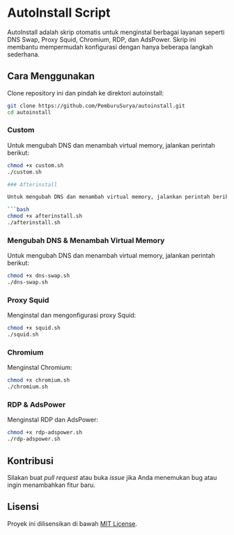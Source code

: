 # AutoInstall Script

AutoInstall adalah skrip otomatis untuk menginstal berbagai layanan seperti DNS Swap, Proxy Squid, Chromium, RDP, dan AdsPower. Skrip ini membantu mempermudah konfigurasi dengan hanya beberapa langkah sederhana.

## Cara Menggunakan

Clone repository ini dan pindah ke direktori autoinstall:

```bash
git clone https://github.com/PemburuSurya/autoinstall.git
cd autoinstall
```

### Custom

Untuk mengubah DNS dan menambah virtual memory, jalankan perintah berikut:

```bash
chmod +x custom.sh
./custom.sh

### Afterinstall

Untuk mengubah DNS dan menambah virtual memory, jalankan perintah berikut:

```bash
chmod +x afterinstall.sh
./afterinstall.sh
```

### Mengubah DNS & Menambah Virtual Memory

Untuk mengubah DNS dan menambah virtual memory, jalankan perintah berikut:

```bash
chmod +x dns-swap.sh
./dns-swap.sh
```

### Proxy Squid

Menginstal dan mengonfigurasi proxy Squid:

```bash
chmod +x squid.sh
./squid.sh
```

### Chromium

Menginstal Chromium:

```bash
chmod +x chromium.sh
./chromium.sh
```

### RDP & AdsPower

Menginstal RDP dan AdsPower:

```bash
chmod +x rdp-adspower.sh
./rdp-adspower.sh
```

## Kontribusi

Silakan buat *pull request* atau buka *issue* jika Anda menemukan bug atau ingin menambahkan fitur baru.

## Lisensi

Proyek ini dilisensikan di bawah [MIT License](LICENSE).

